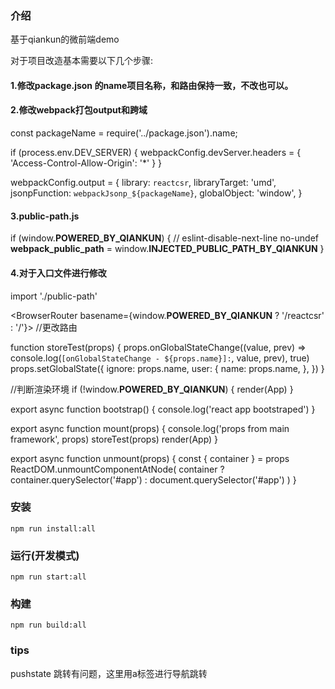 ### 介绍

基于qiankun的微前端demo

对于项目改造基本需要以下几个步骤:

#### 1.修改package.json 的name项目名称，和路由保持一致，不改也可以。

#### 2.修改webpack打包output和跨域

const packageName = require('../package.json').name;

if (process.env.DEV_SERVER) {
  webpackConfig.devServer.headers = { 'Access-Control-Allow-Origin': '*' }
}

webpackConfig.output = {
  library: `reactcsr`,
  libraryTarget: 'umd',
  jsonpFunction: `webpackJsonp_${packageName}`,
  globalObject: 'window',
}

#### 3.public-path.js

if (window.__POWERED_BY_QIANKUN__) {
  // eslint-disable-next-line no-undef
  __webpack_public_path__ = window.__INJECTED_PUBLIC_PATH_BY_QIANKUN__
}

#### 4.对于入口文件进行修改

import './public-path'

<BrowserRouter basename={window.__POWERED_BY_QIANKUN__ ? '/reactcsr' : '/'}> //更改路由

function storeTest(props) {
  props.onGlobalStateChange((value, prev) => console.log(`[onGlobalStateChange - ${props.name}]:`, value, prev), true)
  props.setGlobalState({
    ignore: props.name,
    user: {
      name: props.name,
    },
  })
}

//判断渲染环境
if (!window.__POWERED_BY_QIANKUN__) {
  render(App)
}

export async function bootstrap() {
  console.log('react app bootstraped')
}

export async function mount(props) {
  console.log('props from main framework', props)
  storeTest(props)
  render(App)
}

export async function unmount(props) {
  const { container } = props
  ReactDOM.unmountComponentAtNode(
    container
      ? container.querySelector('#app')
      : document.querySelector('#app')
  )
}

### 安装

`npm run install:all`

### 运行(开发模式)

`npm run start:all`

### 构建

`npm run build:all`

### tips 

pushstate 跳转有问题，这里用a标签进行导航跳转


